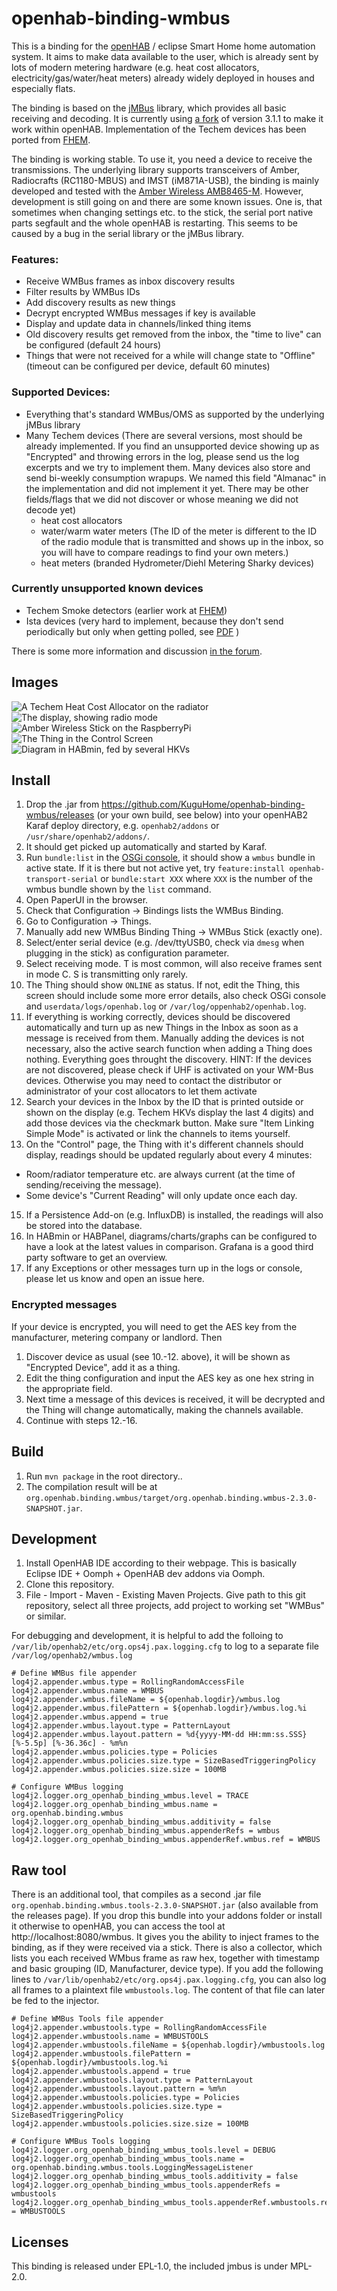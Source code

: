 # openhab-binding-wmbus

This is a binding for the [openHAB](https://www.openhab.org/) / eclipse Smart Home home automation system. It aims to make data available to the user, which is already sent by lots of modern metering hardware (e.g. heat cost allocators, electricity/gas/water/heat meters) already widely deployed in houses and especially flats.

The binding is based on the [jMBus](https://www.openmuc.org/m-bus/) library, which provides all basic receiving and decoding. It is currently using [a fork](https://github.com/kaikreuzer/jmbus) of version 3.1.1 to make it work within openHAB.
Implementation of the Techem devices has been ported from [FHEM](https://forum.fhem.de/index.php/topic,42232.html).

The binding is working stable. To use it, you need a device to receive the transmissions. The underlying library  supports transceivers of Amber, Radiocrafts (RC1180-MBUS) and IMST (iM871A-USB), the binding is mainly developed and tested with the [Amber Wireless AMB8465-M](https://www.amber-wireless.de/de/produkte/wireless-m-bus/alle-usb-sticks/wireless-m-bus-868-mhz-usb-stick-int-antenne-amb8465-m.html).
However, development is still going on and there are some known issues. One is, that sometimes when changing settings etc. to the stick, the serial port native parts segfault and the whole openHAB is restarting. This seems to be caused by a bug in the serial library or the jMBus library.

### Features:
* Receive WMBus frames as inbox discovery results
* Filter results by WMBus IDs
* Add discovery results as new things
* Decrypt encrypted WMBus messages if key is available
* Display and update data in channels/linked thing items
* Old discovery results get removed from the inbox, the "time to live" can be configured (default 24 hours)
* Things that were not received for a while will change state to "Offline" (timeout can be configured per device, default 60 minutes)

### Supported Devices:
* Everything that's standard WMBus/OMS as supported by the underlying jMBus library
* Many Techem devices (There are several versions, most should be already implemented. If you find an unsupported device showing up as "Encrypted" and throwing errors in the log, please send us the log excerpts and we try to implement them. Many devices also store and send bi-weekly consumption wrapups. We named this field "Almanac" in the implementation and did not implement it yet. There may be other fields/flags that we did not discover or whose meaning we did not decode yet)
  * heat cost allocators
  * water/warm water meters (The ID of the meter is different to the ID of the radio module that is transmitted and shows up in the inbox, so you will have to compare readings to find your own meters.)
  * heat meters (branded Hydrometer/Diehl Metering Sharky devices)

### Currently unsupported known devices
* Techem Smoke detectors (earlier work at [FHEM](https://forum.fhem.de/index.php?topic=18422.90))
* Ista devices (very hard to implement, because they don't send periodically but only when getting polled, see [PDF](https://www.ista.com/fileadmin/twt_customer/countries/content/Germany/Documents/Loesungen/Funk/Basistechnik/Produktbroschuere_Funksystem_symphonic-sensor-net.pdf) )

There is some more information and discussion [in the forum](https://community.openhab.org/t/new-binding-wireless-m-bus-techem-heat-cost-allocators/16974).

## Images

![A Techem Heat Cost Allocator on the radiator](doc/techem.jpg)
![The display, showing radio mode](doc/techem_remote.jpg)
![Amber Wireless Stick on the RaspberryPi](doc/raspiamber.jpg)
![The Thing in the Control Screen](doc/control.png)
![Diagram in HABmin, fed by several HKVs ](doc/diagrams.png)

## Install
1. Drop the .jar from https://github.com/KuguHome/openhab-binding-wmbus/releases (or your own build, see below) into your openHAB2 Karaf deploy directory, e.g. `openhab2/addons` or `/usr/share/openhab2/addons/`.
2. It should get picked up automatically and started by Karaf.
3. Run `bundle:list` in the [OSGi console](https://www.openhab.org/docs/administration/console.html), it should show a `wmbus` bundle in active state. If it is there but not active yet, try `feature:install openhab-transport-serial` or `bundle:start XXX` where `XXX` is the number of the wmbus bundle shown by the `list` command.
4. Open PaperUI in the browser.
5. Check that Configuration -> Bindings lists the WMBus Binding.
6. Go to Configuration -> Things.
7. Manually add new WMBus Binding Thing -> WMBus Stick (exactly one).
8. Select/enter serial device (e.g. /dev/ttyUSB0, check via `dmesg` when plugging in the stick) as configuration parameter.
9. Select receiving mode. T is most common, will also receive frames sent in mode C. S is transmitting only rarely.
10. The Thing should show `ONLINE` as status. If not, edit the Thing, this screen should include some more error details, also check OSGi console and `userdata/logs/openhab.log` or `/var/log/oppenhab2/openhab.log`.
11. If everything is working correctly, devices should be discovered automatically and turn up as new Things in the Inbox as soon as a message is received from them. Manually adding the devices is not necessary, also the active search function when adding a Thing does nothing. Everything goes throught the discovery. HINT: If the devices are not discovered, please check if UHF is activated on your WM-Bus devices. Otherwise you may need to contact the distributor or administrator of your cost allocators to let them activate
13. Search your devices in the Inbox by the ID that is printed outside or shown on the display (e.g. Techem HKVs display the last 4 digits) and add those devices via the checkmark button. Make sure "Item Linking Simple Mode" is activated or link the channels to items yourself.
14. On the "Control" page, the Thing with it's different channels should display, readings should be updated regularly about every 4 minutes:
  * Room/radiator temperature etc. are always current (at the time of sending/receiving the message).
  * Some device's "Current Reading" will only update once each day.
15. If a Persistence Add-on (e.g. InfluxDB) is installed, the readings will also be stored into the database.
16. In HABmin or HABPanel, diagrams/charts/graphs can be configured to have a look at the latest values in comparison. Grafana is a good third party software to get an overview.
17. If any Exceptions or other messages turn up in the logs or console, please let us know and open an issue here.

### Encrypted messages
If your device is encrypted, you will need to get the AES key from the manufacturer, metering company or landlord. Then
1. Discover device as usual (see 10.-12. above), it will be shown as "Encrypted Device", add it as a thing.
2. Edit the thing configuration and input the AES key as one hex string in the appropriate field.
3. Next time a message of this devices is received, it will be decrypted and the Thing will change automatically, making the channels available.
4. Continue with steps 12.-16.

## Build

1. Run `mvn package` in the root directory..
2. The compilation result will be at `org.openhab.binding.wmbus/target/org.openhab.binding.wmbus-2.3.0-SNAPSHOT.jar`.

## Development

1. Install OpenHAB IDE according to their webpage. This is basically Eclipse IDE + Oomph + OpenHAB dev addons via Oomph.
2. Clone this repository.
3. File - Import - Maven - Existing Maven Projects. Give path to this git repository, select all three projects, add project to working set "WMBus" or similar.

For debugging and development, it is helpful to add the folloing to `/var/lib/openhab2/etc/org.ops4j.pax.logging.cfg` to log to a separate file `/var/log/openhab2/wmbus.log`

```
# Define WMBus file appender
log4j2.appender.wmbus.type = RollingRandomAccessFile
log4j2.appender.wmbus.name = WMBUS
log4j2.appender.wmbus.fileName = ${openhab.logdir}/wmbus.log
log4j2.appender.wmbus.filePattern = ${openhab.logdir}/wmbus.log.%i
log4j2.appender.wmbus.append = true
log4j2.appender.wmbus.layout.type = PatternLayout
log4j2.appender.wmbus.layout.pattern = %d{yyyy-MM-dd HH:mm:ss.SSS} [%-5.5p] [%-36.36c] - %m%n
log4j2.appender.wmbus.policies.type = Policies
log4j2.appender.wmbus.policies.size.type = SizeBasedTriggeringPolicy
log4j2.appender.wmbus.policies.size.size = 100MB

# Configure WMBus logging
log4j2.logger.org_openhab_binding_wmbus.level = TRACE
log4j2.logger.org_openhab_binding_wmbus.name = org.openhab.binding.wmbus
log4j2.logger.org_openhab_binding_wmbus.additivity = false
log4j2.logger.org_openhab_binding_wmbus.appenderRefs = wmbus
log4j2.logger.org_openhab_binding_wmbus.appenderRef.wmbus.ref = WMBUS
```

## Raw tool
There is an additional tool, that compiles as a second .jar file `org.openhab.binding.wmbus.tools-2.3.0-SNAPSHOT.jar` (also available from the releases page). If you drop this bundle into your addons folder or install it otherwise to openHAB, you can access the tool at http://localhost:8080/wmbus. It gives you the ability to inject frames to the binding, as if they were received via a stick. There is also a collector, which lists you each received WMbus frame as raw hex, together with timestamp and basic grouping (ID, Manufacturer, device type).
If you add the following lines to `/var/lib/openhab2/etc/org.ops4j.pax.logging.cfg`, you can also log all frames to a plaintext file `wmbustools.log`. The content of that file can later be fed to the injector.

```
# Define WMBus Tools file appender
log4j2.appender.wmbustools.type = RollingRandomAccessFile
log4j2.appender.wmbustools.name = WMBUSTOOLS
log4j2.appender.wmbustools.fileName = ${openhab.logdir}/wmbustools.log
log4j2.appender.wmbustools.filePattern = ${openhab.logdir}/wmbustools.log.%i
log4j2.appender.wmbustools.append = true
log4j2.appender.wmbustools.layout.type = PatternLayout
log4j2.appender.wmbustools.layout.pattern = %m%n
log4j2.appender.wmbustools.policies.type = Policies
log4j2.appender.wmbustools.policies.size.type = SizeBasedTriggeringPolicy
log4j2.appender.wmbustools.policies.size.size = 100MB

# Configure WMBus Tools logging
log4j2.logger.org_openhab_binding_wmbus_tools.level = DEBUG
log4j2.logger.org_openhab_binding_wmbus_tools.name = org.openhab.binding.wmbus.tools.LoggingMessageListener
log4j2.logger.org_openhab_binding_wmbus_tools.additivity = false
log4j2.logger.org_openhab_binding_wmbus_tools.appenderRefs = wmbustools
log4j2.logger.org_openhab_binding_wmbus_tools.appenderRef.wmbustools.ref = WMBUSTOOLS
```

## Licenses

This binding is released under EPL-1.0, the included jmbus is under MPL-2.0.
